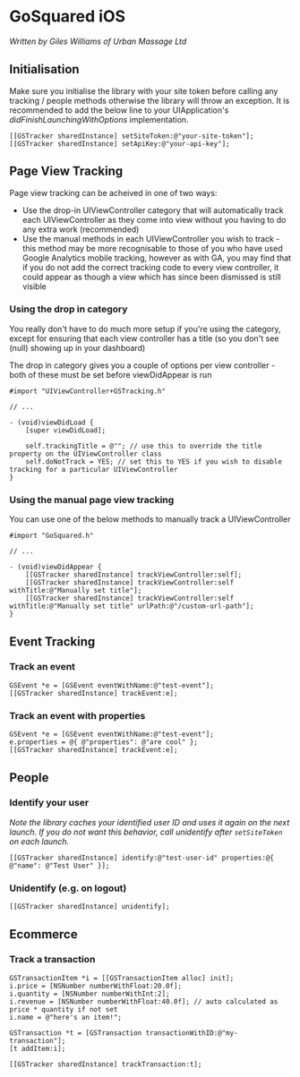 # GoSquared iOS

*Written by Giles Williams of Urban Massage Ltd*

## Initialisation

Make sure you initialise the library with your site token before calling any tracking / people methods otherwise the library will throw an exception. It is recommended to add
the below line to your UIApplication's *didFinishLaunchingWithOptions* implementation.

```objc
[[GSTracker sharedInstance] setSiteToken:@"your-site-token"];
[[GSTracker sharedInstance] setApiKey:@"your-api-key"];
```

## Page View Tracking

Page view tracking can be acheived in one of two ways:

 * Use the drop-in UIViewController category that will automatically track each UIViewController as they come into view without you having to do any extra work (recommended)
 * Use the manual methods in each UIViewController you wish to track - this method may be more recognisable to those of you who have used Google Analytics mobile tracking, however as with GA, you may find that if you do not add the correct tracking code to every view controller, it could appear as though a view which has since been dismissed is still visible

### Using the drop in category

You really don't have to do much more setup if you're using the category, except for ensuring that each view controller has a title (so you don't see (null) showing up in your dashboard)

The drop in category gives you a couple of options per view controller - both of these must be set before viewDidAppear is run

```objc
#import "UIViewController+GSTracking.h"

// ...

- (void)viewDidLoad {
    [super viewDidLoad];
    
    self.trackingTitle = @""; // use this to override the title property on the UIViewController class
    self.doNotTrack = YES; // set this to YES if you wish to disable tracking for a particular UIViewController
}
```

### Using the manual page view tracking

You can use one of the below methods to manually track a UIViewController

```objc
#import "GoSquared.h"

// ...

- (void)viewDidAppear {
    [[GSTracker sharedInstance] trackViewController:self];
    [[GSTracker sharedInstance] trackViewController:self withTitle:@"Manually set title"];
    [[GSTracker sharedInstance] trackViewController:self withTitle:@"Manually set title" urlPath:@"/custom-url-path"];
}
```

## Event Tracking

### Track an event

```objc
GSEvent *e = [GSEvent eventWithName:@"test-event"];
[[GSTracker sharedInstance] trackEvent:e];
```
    
### Track an event with properties
```objc
GSEvent *e = [GSEvent eventWithName:@"test-event"];
e.properties = @{ @"properties": @"are cool" };
[[GSTracker sharedInstance] trackEvent:e];
```

## People

### Identify your user
*Note the library caches your identified user ID and uses it again on the next launch. If you do not want this behavior, call unidentify after `setSiteToken` on each launch.*

```objc
[[GSTracker sharedInstance] identify:@"test-user-id" properties:@{ @"name": @"Test User" }];
```

### Unidentify (e.g. on logout)

```objc
[[GSTracker sharedInstance] unidentify];
```

## Ecommerce

### Track a transaction

```objc
GSTransactionItem *i = [[GSTransactionItem alloc] init];
i.price = [NSNumber numberWithFloat:20.0f];
i.quantity = [NSNumber numberWithInt:2];
i.revenue = [NSNumber numberWithFloat:40.0f]; // auto calculated as price * quantity if not set
i.name = @"here's an item!";

GSTransaction *t = [GSTransaction transactionWithID:@"my-transaction"];
[t addItem:i];

[[GSTracker sharedInstance] trackTransaction:t];
```
